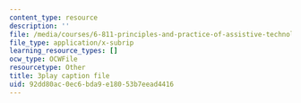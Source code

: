 ```yaml
---
content_type: resource
description: ''
file: /media/courses/6-811-principles-and-practice-of-assistive-technology-fall-2014/92dd80ac0ec6bda9e18053b7eead4416_x18bMLW4eO4.srt
file_type: application/x-subrip
learning_resource_types: []
ocw_type: OCWFile
resourcetype: Other
title: 3play caption file
uid: 92dd80ac-0ec6-bda9-e180-53b7eead4416
---
```

